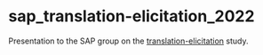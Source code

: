 # sap_translation-elicitation_2022
Presentation to the SAP group on the [translation-elicitation](https://github.com/translation-elicitation/) study.
